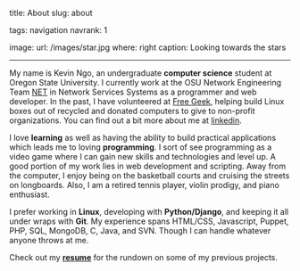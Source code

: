 title: About
slug: about

tags: navigation
navrank: 1

image:
    url: /images/star.jpg
    where: right
    caption: Looking towards the stars

---

My name is Kevin Ngo, an undergraduate **computer science** student at Oregon
State University. I currently work at the OSU Network Engineering Team
[NET][net] in Network Services Systems as a programmer and web developer. In
the past, I have volunteered at [Free Geek][freegeek], helping build Linux
boxes out of recycled and donated computers to give to non-profit
organizations. You can find out a bit more about me at [linkedin][linkedin].

I love **learning** as well as having the ability to build practical
applications which leads me to loving **programming**. I sort of see
programming as a video game where I can gain new skills and technologies and
level up. A good portion of my work lies in web development and scripting. Away
from the computer, I enjoy being on the basketball courts and cruising the
streets on longboards. Also, I am a retired tennis player, violin prodigy, and
piano enthusiast.

I prefer working in **Linux**, developing with **Python/Django**, and keeping
it all under wraps with **Git**. My experience spans HTML/CSS, Javascript,
Puppet, PHP, SQL, MongoDB, C, Java, and SVN. Though I can handle whatever
anyone throws at me.

Check out my [**resume**](/resume) for the rundown on some of my previous
projects.

[net]:http://oregonstate.edu/net
[freegeek]:http://freegeek.com
[linkedin]:http://www.linkedin.com/pub/kevin-ngo/42/576/b5a
[piano]:http://www.youtube.com/watch?v=bocsXSPMYbU
[tennis]:http://www.facebook.com/video/video.php?v=1065800744763
[reggit]:http://reggit.us
[prestobot]:http://www.reddit.com/r/listentothis/comments/kxtx2/prestobot_20111001_download_link_for_todays/
[lug]:http://lug.oregonstate.edu
[soundcloud]:http://github.com/ngokevin/soundcloud-dl
[netshed]:http://github.com/ngokevin/netshed
[uberj]:http://uberj.com
[thedjpetersen]:http://thedjpetersen.github.com
[youtube-dl]:http://github.com/rg3/youtube-dl
